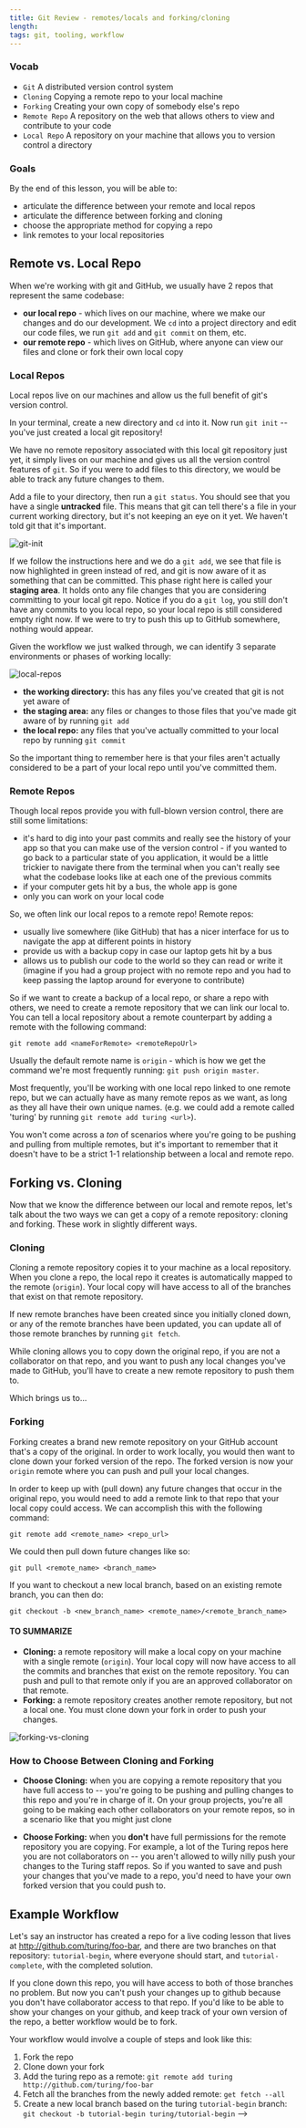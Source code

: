 ```yaml
---
title: Git Review - remotes/locals and forking/cloning
length:
tags: git, tooling, workflow
---
```


### Vocab

- `Git` A distributed version control system
- `Cloning` Copying a remote repo to your local machine
- `Forking` Creating your own copy of somebody else's repo
- `Remote Repo` A repository on the web that allows others to view and contribute to your code
- `Local Repo` A repository on your machine that allows you to version control a directory

### Goals

By the end of this lesson, you will be able to:

* articulate the difference between your remote and local repos
* articulate the difference between forking and cloning
* choose the appropriate method for copying a repo
* link remotes to your local repositories


## Remote vs. Local Repo

When we're working with git and GitHub, we usually have 2 repos that represent the same codebase:

* **our local repo** - which lives on our machine, where we make our changes and do our development. We `cd` into a project directory and edit our code files, we run `git add` and `git commit` on them, etc.
* **our remote repo** - which lives on GitHub, where anyone can view our files and clone or fork their own local copy

### Local Repos

Local repos live on our machines and allow us the full benefit of git's version control.

In your terminal, create a new directory and `cd` into it. Now run `git init` -- you've just created a local git repository!

We have no remote repository associated with this local git repository just yet, it simply lives on our machine and gives us all the version control features of `git`. So if you were to add files to this directory, we would be able to track any future changes to them.

Add a file to your directory, then run a `git status`. You should see that you have a single **untracked** file. This means that git can tell there's a file in your current working directory, but it's not keeping an eye on it yet. We haven't told git that it's important. 

![git-init](/assets/images/lessons/git/git-init.gif)

If we follow the instructions here and we do a `git add`, we see that file is now highlighted in green instead of red, and git is now aware of it as something that can be committed. This phase right here is called your **staging area**. It holds onto any file changes that you are considering committing to your local git repo. Notice if you do a `git log`, you still don't have any commits to you local repo, so your local repo is still considered empty right now. If we were to try to push this up to GitHub somewhere, nothing would appear.

Given the workflow we just walked through, we can identify 3 separate environments or phases of working locally:

![local-repos](/assets/images/lessons/git/local-repos.png)

* **the working directory:** this has any files you've created that git is not yet aware of
* **the staging area:** any files or changes to those files that you've made git aware of by running `git add`
* **the local repo:** any files that you've actually committed to your local repo by running `git commit`

So the important thing to remember here is that your files aren't actually considered to be a part of your local repo until you've committed them.


### Remote Repos

Though local repos provide you with full-blown version control, there are still some limitations:

* it's hard to dig into your past commits and really see the history of your app so that you can make use of the version control - if you wanted to go back to a particular state of you application, it would be a little trickier to navigate there from the terminal when you can't really see what the codebase looks like at each one of the previous commits
* if your computer gets hit by a bus, the whole app is gone
* only you can work on your local code

So, we often link our local repos to a remote repo! Remote repos:

* usually live somewhere (like GitHub) that has a nicer interface for us to navigate the app at different points in history
* provide us with a backup copy in case our laptop gets hit by a bus
* allows us to publish our code to the world so they can read or write it (imagine if you had a group project with no remote repo and you had to keep passing the laptop around for everyone to contribute)

So if we want to create a backup of a local repo, or share a repo with others, we need to create a remote repository that we can link our local to. You can tell a local repository about a remote counterpart by adding a remote with the following command:

`git remote add <nameForRemote> <remoteRepoUrl>`

Usually the default remote name is `origin` - which is how we get the command we're most frequently running: `git push origin master`. 

Most frequently, you'll be working with one local repo linked to one remote repo, but we can actually have as many remote repos as we want, as long as they all have their own unique names. (e.g. we could add a remote called 'turing' by running `git remote add turing <url>`).

You won't come across a *ton* of scenarios where you're going to be pushing and pulling from multiple remotes, but it's important to remember that it doesn't have to be a strict 1-1 relationship between a local and remote repo.


## Forking vs. Cloning

Now that we know the difference between our local and remote repos, let's talk about the two ways we can get a copy of a remote repository: cloning and forking. These work in slightly different ways.

### Cloning

Cloning a remote repository copies it to your machine as a local repository. When you clone a repo, the local repo it creates is automatically mapped to the remote (`origin`). Your local copy will have access to all of the branches that exist on that remote repository.

If new remote branches have been created since you initially cloned down, or any of the remote branches have been updated, you can update all of those remote branches by running `git fetch`.

While cloning allows you to copy down the original repo, if you are not a collaborator on that repo, and you want to push any local changes you've made to GitHub, you'll have to create a new remote repository to push them to.

Which brings us to...

### Forking

Forking creates a brand new remote repository on your GitHub account that's a copy of the original. In order to work locally, you would then want to clone down your forked version of the repo. The forked version is now your `origin` remote where you can push and pull your local changes.

In order to keep up with (pull down) any future changes that occur in the original repo, you would need to add a remote link to that repo that your local copy could access. We can accomplish this with the following command:

`git remote add <remote_name> <repo_url>`

We could then pull down future changes like so:

`git pull <remote_name> <branch_name>`


If you want to checkout a new local branch, based on an existing remote branch, you can then do:

`git checkout -b <new_branch_name> <remote_name>/<remote_branch_name>`




#### TO SUMMARIZE


* **Cloning:** a remote repository will make a local copy on your machine with a single remote (`origin`). Your local copy will now have access to all the commits and branches that exist on the remote repository. You can push and pull to that remote only if you are an approved collaborator on that remote.
* **Forking:** a remote repository creates another remote repository, but not a local one. You must clone down your fork in order to push your changes. 

![forking-vs-cloning](/assets/images/lessons/git/forking-vs-cloning.png)



### How to Choose Between Cloning and Forking

* **Choose Cloning:** when you are copying a remote repository that you have full access to -- you're going to be pushing and pulling changes to this repo and you're in charge of it. On your group projects, you're all going to be making each other collaborators on your remote repos, so in a scenario like that you might just clone

* **Choose Forking:** when you **don't** have full permissions for the remote repository you are copying. For example, a lot of the Turing repos here you are not collaborators on -- you aren't allowed to willy nilly push your changes to the Turing staff repos. So if you wanted to save and push your changes that you've made to a repo, you'd need to have your own forked version that you could push to.



## Example Workflow

Let's say an instructor has created a repo for a live coding lesson that lives at http://github.com/turing/foo-bar, and there are two branches on that repository: `tutorial-begin`, where everyone should start, and `tutorial-complete`, with the completed solution.

If you clone down this repo, you will have access to both of those branches no problem. But now you can't push your changes up to github because you don't have collaborator access to that repo. If you'd like to be able to show your changes on your github, and keep track of your own version of the repo, a better workflow would be to fork.

Your workflow would involve a couple of steps and look like this:

1. Fork the repo
2. Clone down your fork
3. Add the turing repo as a remote: `git remote add turing http://github.com/turing/foo-bar`
4. Fetch all the branches from the newly added remote: `get fetch --all`
5. Create a new local branch based on the turing `tutorial-begin` branch: `git checkout -b tutorial-begin turing/tutorial-begin` -->